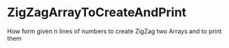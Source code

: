 # ZigZagArrayToCreateAndPrint
How form given n lines of numbers to create ZigZag two Arrays and to print them
